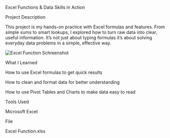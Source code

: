 Excel Functions & Data Skills in Action

Project Description

This project is my hands-on practice with Excel formulas and features. From simple sums to smart lookups, I explored how to turn raw data into clear, useful information. It’s not just about typing formulas it’s about solving everyday data problems in a simple, effective way.

![Excel Function Schreenshot](https://github.com/user-attachments/assets/537ac7b3-fd3d-4be7-8d90-f88598876082)


What I Learned

How to use Excel formulas to get quick results

How to clean and format data for better understanding

How to use Pivot Tables and Charts to make data easy to read


Tools Used

Microsoft Excel


File

Excel Function.xlsx
